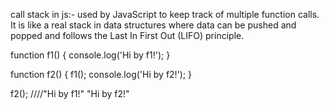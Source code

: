 call stack in js:-
used by JavaScript to keep track of multiple function calls. It is like a real stack in data structures where data can be pushed and popped and follows the Last In First Out (LIFO) principle.

function f1() {
    console.log('Hi by f1!');
}
 
function f2() {
    f1();
    console.log('Hi by f2!');
}
 
f2();
////"Hi by f1!"
"Hi by f2!"

